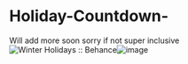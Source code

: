 # Holiday-Countdown-
Will add more soon sorry if not super inclusive
<img src="https://mir-s3-cdn-cf.behance.net/project_modules/hd/f36f96110033033.5fe1ffacddc8b.gif" alt="Winter Holidays :: Behance"/>![image](https://github.com/TheBeaglezBest/Holiday-Countdown-/assets/78619059/62bb866a-fdf2-4165-8c96-2d3f70408b06)
